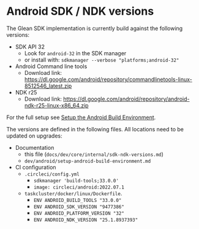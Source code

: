 # Android SDK / NDK versions

The Glean SDK implementation is currently build against the following versions:

* SDK API 32
    * Look for `android-32` in the SDK manager
    * or install with: `sdkmanager --verbose "platforms;android-32"`
* Android Command line tools
    * Download link: <https://dl.google.com/android/repository/commandlinetools-linux-8512546_latest.zip>
* NDK r25
    * Download link: <https://dl.google.com/android/repository/android-ndk-r25-linux-x86_64.zip>

For the full setup see [Setup the Android Build Environment](setup-android-build-environment.html).

The versions are defined in the following files.
All locations need to be updated on upgrades:

* Documentation
    * this file (`docs/dev/core/internal/sdk-ndk-versions.md`)
    * `dev/android/setup-android-build-environment.md`
* CI configuration
    * `.circleci/config.yml`
        * `sdkmanager 'build-tools;33.0.0'`
        * `image: circleci/android:2022.07.1`
    * `taskcluster/docker/linux/Dockerfile`.
        * `ENV ANDROID_BUILD_TOOLS "33.0.0"`
        * `ENV ANDROID_SDK_VERSION "9477386"`
        * `ENV ANDROID_PLATFORM_VERSION "32"`
        * `ENV ANDROID_NDK_VERSION "25.1.8937393"`
